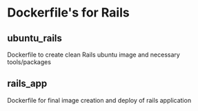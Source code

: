 Dockerfile's for Rails
======================

ubuntu_rails
------------

Dockerfile to create clean Rails ubuntu image and necessary tools/packages 

rails_app
---------

Dockerfile for final image creation and deploy of rails application
